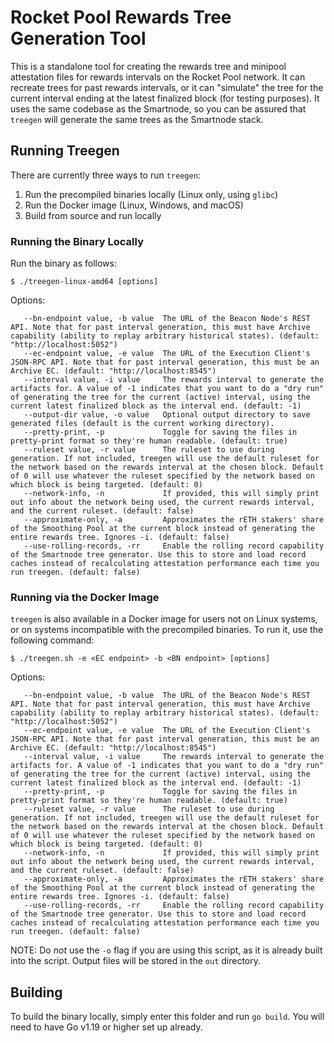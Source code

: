 # Rocket Pool Rewards Tree Generation Tool

This is a standalone tool for creating the rewards tree and minipool attestation files for rewards intervals on the Rocket Pool network.
It can recreate trees for past rewards intervals, or it can "simulate" the tree for the current interval ending at the latest finalized block (for testing purposes).
It uses the same codebase as the Smartnode, so you can be assured that `treegen` will generate the same trees as the Smartnode stack. 


## Running Treegen

There are currently three ways to run `treegen`:

1. Run the precompiled binaries locally (Linux only, using `glibc`)
2. Run the Docker image (Linux, Windows, and macOS)
3. Build from source and run locally


### Running the Binary Locally

Run the binary as follows:

```
$ ./treegen-linux-amd64 [options]
```

Options:

```
   --bn-endpoint value, -b value  The URL of the Beacon Node's REST API. Note that for past interval generation, this must have Archive capability (ability to replay arbitrary historical states). (default: "http://localhost:5052")
   --ec-endpoint value, -e value  The URL of the Execution Client's JSON-RPC API. Note that for past interval generation, this must be an Archive EC. (default: "http://localhost:8545")
   --interval value, -i value     The rewards interval to generate the artifacts for. A value of -1 indicates that you want to do a "dry run" of generating the tree for the current (active) interval, using the current latest finalized block as the interval end. (default: -1)
   --output-dir value, -o value   Optional output directory to save generated files (default is the current working directory).
   --pretty-print, -p             Toggle for saving the files in pretty-print format so they're human readable. (default: true)
   --ruleset value, -r value      The ruleset to use during generation. If not included, treegen will use the default ruleset for the network based on the rewards interval at the chosen block. Default of 0 will use whatever the ruleset specified by the network based on which block is being targeted. (default: 0)
   --network-info, -n             If provided, this will simply print out info about the network being used, the current rewards interval, and the current ruleset. (default: false)
   --approximate-only, -a         Approximates the rETH stakers' share of the Smoothing Pool at the current block instead of generating the entire rewards tree. Ignores -i. (default: false)
   --use-rolling-records, -rr     Enable the rolling record capability of the Smartnode tree generator. Use this to store and load record caches instead of recalculating attestation performance each time you run treegen. (default: false)
```


### Running via the Docker Image

`treegen` is also available in a Docker image for users not on Linux systems, or on systems incompatible with the precompiled binaries.
To run it, use the following command:

```
$ ./treegen.sh -e <EC endpoint> -b <BN endpoint> [options]
```

Options:

```
   --bn-endpoint value, -b value  The URL of the Beacon Node's REST API. Note that for past interval generation, this must have Archive capability (ability to replay arbitrary historical states). (default: "http://localhost:5052")
   --ec-endpoint value, -e value  The URL of the Execution Client's JSON-RPC API. Note that for past interval generation, this must be an Archive EC. (default: "http://localhost:8545")
   --interval value, -i value     The rewards interval to generate the artifacts for. A value of -1 indicates that you want to do a "dry run" of generating the tree for the current (active) interval, using the current latest finalized block as the interval end. (default: -1)
   --pretty-print, -p             Toggle for saving the files in pretty-print format so they're human readable. (default: true)
   --ruleset value, -r value      The ruleset to use during generation. If not included, treegen will use the default ruleset for the network based on the rewards interval at the chosen block. Default of 0 will use whatever the ruleset specified by the network based on which block is being targeted. (default: 0)
   --network-info, -n             If provided, this will simply print out info about the network being used, the current rewards interval, and the current ruleset. (default: false)
   --approximate-only, -a         Approximates the rETH stakers' share of the Smoothing Pool at the current block instead of generating the entire rewards tree. Ignores -i. (default: false)
   --use-rolling-records, -rr     Enable the rolling record capability of the Smartnode tree generator. Use this to store and load record caches instead of recalculating attestation performance each time you run treegen. (default: false)
```

NOTE: Do *not* use the `-o` flag if you are using this script, as it is already built into the script.
Output files will be stored in the `out` directory.


## Building

To build the binary locally, simply enter this folder and run `go build`.
You will need to have Go v1.19 or higher set up already.
